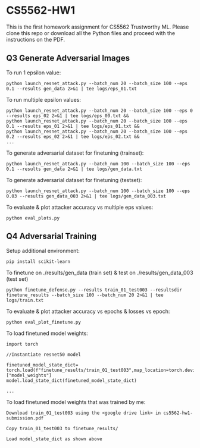 # CS5562-HW1

This is the first homework assignment for CS5562 Trustworthy ML. Please clone this repo or download all the Python files and proceed with the instructions on the PDF. 

## Q3 Generate Adversarial Images
To run 1 epsilon value:
```
python launch_resnet_attack.py --batch_num 20 --batch_size 100 --eps 0.1 --results gen_data 2>&1 | tee logs/eps_01.txt
```

To run multiple epsilon values:
```
python launch_resnet_attack.py --batch_num 20 --batch_size 100 --eps 0 --results eps_02 2>&1 | tee logs/eps_00.txt &&
python launch_resnet_attack.py --batch_num 20 --batch_size 100 --eps 0.1 --results eps_01 2>&1 | tee logs/eps_01.txt &&
python launch_resnet_attack.py --batch_num 20 --batch_size 100 --eps 0.2 --results eps_02 2>&1 | tee logs/eps_02.txt &&
...
```

To generate adversarial dataset for finetuning (trainset):
```
python launch_resnet_attack.py --batch_num 100 --batch_size 100 --eps 0.1 --results gen_data 2>&1 | tee logs/gen_data.txt
```
To generate adversarial dataset for finetuning (testset):
```
python launch_resnet_attack.py --batch_num 100 --batch_size 100 --eps 0.03 --results gen_data_003 2>&1 | tee logs/gen_data_003.txt
```

To evaluate & plot attacker accuracy vs multiple eps values:  
```
python eval_plots.py
```

## Q4 Adversarial Training

Setup additional environment:
```
pip install scikit-learn
``` 


To finetune on ./results/gen_data (train set) & test on ./results/gen_data_003 (test set)
```
python finetune_defense.py --results train_01_test003 --resultsdir finetune_results --batch_size 100 --batch_num 20 2>&1 | tee logs/train.txt 
```

To evaluate & plot attacker accuracy vs epochs & losses vs epoch:  
```
python eval_plot_finetune.py
```

To load finetuned model weights:  
```
import torch

//Instantiate resnet50 model 

finetuned_model_state_dict= torch.load(f"finetune_results/train_01_test003",map_location=torch.device('cpu'))["model_weights"]
model.load_state_dict(finetuned_model_state_dict)

...
```

To load finetuned model weights that was trained by me:
```
Download train_01_test003 using the <google drive link> in cs5562-hw1-submission.pdf

Copy train_01_test003 to finetune_results/

Load model_state_dict as shown above 
```

